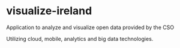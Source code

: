 visualize-ireland
=================

Application to analyze and visualize open data provided by the CSO

Utilizing cloud, mobile, analytics and big data technologies.
